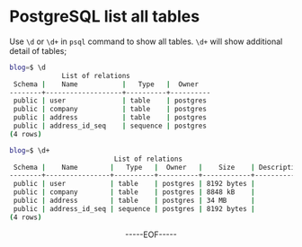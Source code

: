 # PostgreSQL list all tables
Use `\d` or `\d+` in `psql` command to show all tables. `\d+` will show additional detail of tables; 
```bash
blog=$ \d
             List of relations
 Schema |    Name           |   Type   |  Owner   
--------+-------------------+----------+----------
 public | user              | table    | postgres
 public | company           | table    | postgres
 public | address           | table    | postgres
 public | address_id_seq    | sequence | postgres
(4 rows)

blog=$ \d+
                          List of relations
 Schema |    Name        |   Type   |  Owner   |    Size    | Description 
--------+----------------+----------+----------+------------+-------------
 public | user           | table    | postgres | 8192 bytes | 
 public | company        | table    | postgres | 8848 kB    | 
 public | address        | table    | postgres | 34 MB      | 
 public | address_id_seq | sequence | postgres | 8192 bytes | 
(4 rows) 
```

<p style="text-align: center;">-----EOF-----</p>